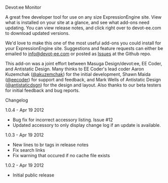 Devot:ee Monitor

A great free developer tool for use on any size ExpressionEngine site. View what is installed on your site at a glance, and see what add-ons need updating. You can view release notes, and click right over to devot-ee.com to download updated versions.

We'd love to make this one of the most useful add-ons you could install for your ExpressionEngine site. Suggestions and feature requests can either be emailed to <a href="mailto:info@devot-ee.com">info@devot-ee.com</a> or posted as <a href="https://github.com/mdesign/devot-ee-addon/issues">Issues</a> at the Github repo.

This add-on was a joint effort between Masuga Design/devot:ee, EE Coder, and Antistatic Design. Many thinks to EE Coder's lead coder Aaron Kuzemchak (<a href="https://twitter.com/#!/akuzemchak">@akuzemchak</a>) for the initial development, Shawn Maida (<a href="https://twitter.com/#!/eecoder">@eecoder</a>) for support and feedback, and Mark Wells of Antistatic Design (<a href="https://twitter.com/#!/antistaticdsgn">@antistaticdsgn</a>) for the design and layout. Also thanks to our beta testers for initial feedback and bug reports.

Changelog

1.0.4 - Apr 19 2012

* Bug fix for incorrect accessory listing.  Issue #12
* Updated accessory to only display change log if an update is available.

1.0.3 - Apr 19 2012

* New lines to br tags in release notes
* Fix search links
* Fix warning that occured if no cache file exists

1.0.2 - Apr 19 2012

* Initial public release
